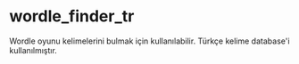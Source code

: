# wordle_finder_tr
Wordle oyunu kelimelerini bulmak için kullanılabilir. Türkçe kelime database'i kullanılmıştır.
